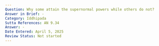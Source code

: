 ```yaml
---
Question: Why some attain the supernormal powers while others do not?
Answer in Brief: -
Category: Iddhipada
Sutta References: AN 9.34
Answer: -
Date Entered: April 5, 2025
Review Status: Not started
---
```

